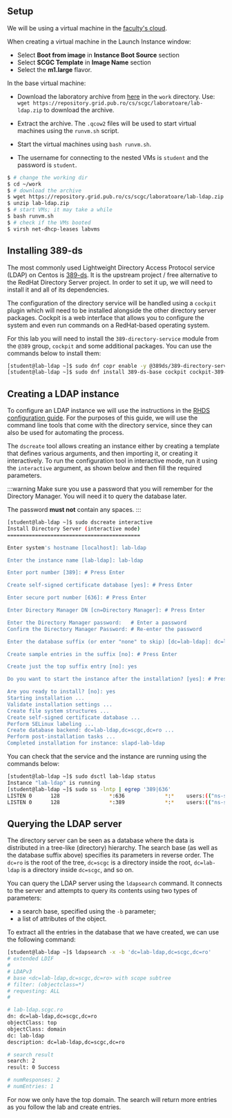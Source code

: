 ## Setup

We will be using a virtual machine in the [faculty's cloud](http://cloud.grid.pub.ro/).

When creating a virtual machine in the Launch Instance window:
  * Select **Boot from image** in **Instance Boot Source** section
  * Select **SCGC Template** in **Image Name** section
  * Select the **m1.large** flavor.

In the base virtual machine:
  * Download the laboratory archive from [here](https://repository.grid.pub.ro/cs/scgc/laboratoare/lab-ldap.zip) in the `work` directory.
Use: `wget https://repository.grid.pub.ro/cs/scgc/laboratoare/lab-ldap.zip` to download the archive.

  * Extract the archive.
The `.qcow2` files will be used to start virtual machines using the `runvm.sh` script.
  * Start the virtual machines using `bash runvm.sh`.
  * The username for connecting to the nested VMs is `student` and the password is `student`.

```bash
$ # change the working dir
$ cd ~/work
$ # download the archive
$ wget https://repository.grid.pub.ro/cs/scgc/laboratoare/lab-ldap.zip
$ unzip lab-ldap.zip
$ # start VMs; it may take a while
$ bash runvm.sh
$ # check if the VMs booted
$ virsh net-dhcp-leases labvms
```


## Installing 389-ds

The most commonly used Lightweight Directory Access Protocol service (LDAP) on
Centos is [389-ds][]. It is the upstream project / free alternative to
the RedHat Directory Server project. In order to set it up, we will need to
install it and all of its dependencies.

The configuration of the directory service will be handled using a `cockpit`
plugin which will need to be installed alongside the other directory server
packages. Cockpit is a web interface that allows you to configure the system
and even run commands on a RedHat-based operating system.

For this lab you will need to install the `389-directory-service` module from
the `@389` group, `cockpit` and some additional packages. You can use the
commands below to install them:

```bash
[student@lab-ldap ~]$ sudo dnf copr enable -y @389ds/389-directory-server
[student@lab-ldap ~]$ sudo dnf install 389-ds-base cockpit cockpit-389-ds
```


## Creating a LDAP instance

To configure an LDAP instance we will use the instructions in the
[RHDS configuration guide][]. For the purposes of this guide, we will use the
command line tools that come with the directory service, since they can also be
used for automating the process.

The `dscreate` tool allows creating an instance either by creating a template
that defines various arguments, and then importing it, or creating it
interactively. To run the configuration tool in interactive mode, run it using
the `interactive` argument, as shown below and then fill the required
parameters.

:::warning
Make sure you use a password that you will remember for the Directory Manager.
You will need it to query the database later.

The password **must not** contain any spaces.
:::

```bash
[student@lab-ldap ~]$ sudo dscreate interactive
Install Directory Server (interactive mode)
===========================================

Enter system's hostname [localhost]: lab-ldap

Enter the instance name [lab-ldap]: lab-ldap

Enter port number [389]: # Press Enter

Create self-signed certificate database [yes]: # Press Enter

Enter secure port number [636]: # Press Enter

Enter Directory Manager DN [cn=Directory Manager]: # Press Enter

Enter the Directory Manager password:   # Enter a password
Confirm the Directory Manager Password: # Re-enter the password

Enter the database suffix (or enter "none" to skip) [dc=lab-ldap]: dc=lab-ldap,dc=scgc,dc=ro

Create sample entries in the suffix [no]: # Press Enter

Create just the top suffix entry [no]: yes

Do you want to start the instance after the installation? [yes]: # Press Enter

Are you ready to install? [no]: yes
Starting installation ...
Validate installation settings ...
Create file system structures ...
Create self-signed certificate database ...
Perform SELinux labeling ...
Create database backend: dc=lab-ldap,dc=scgc,dc=ro ...
Perform post-installation tasks ...
Completed installation for instance: slapd-lab-ldap
```

You can check that the service and the instance are running using the commands
below:

```bash
[student@lab-ldap ~]$ sudo dsctl lab-ldap status
Instance "lab-ldap" is running
[student@lab-ldap ~]$ sudo ss -lntp | egrep '389|636'
LISTEN 0      128                *:636             *:*    users:(("ns-slapd",pid=1214,fd=9))
LISTEN 0      128                *:389             *:*    users:(("ns-slapd",pid=1214,fd=8))
```


## Querying the LDAP server

The directory server can be seen as a database where the data is distributed
in a tree-like (directory) hierarchy. The search base (as well as the database
suffix above) specifies its parameters in reverse order. The `dc=ro` is the
root of the tree, `dc=scgc` is a directory inside the root, `dc=lab-ldap` is a
directory inside `dc=scgc`, and so on.

You can query the LDAP server using the `ldapsearch` command. It connects to
the server and attempts to query its contents using two types of parameters:
 * a search base, specified using the `-b` parameter;
 * a list of attributes of the object.

To extract all the entries in the database that we have created, we can use the
following command:

```bash
[student@lab-ldap ~]$ ldapsearch -x -b 'dc=lab-ldap,dc=scgc,dc=ro'
# extended LDIF
#
# LDAPv3
# base <dc=lab-ldap,dc=scgc,dc=ro> with scope subtree
# filter: (objectclass=*)
# requesting: ALL
#

# lab-ldap.scgc.ro
dn: dc=lab-ldap,dc=scgc,dc=ro
objectClass: top
objectClass: domain
dc: lab-ldap
description: dc=lab-ldap,dc=scgc,dc=ro

# search result
search: 2
result: 0 Success

# numResponses: 2
# numEntries: 1
```

For now we only have the top domain. The search will return more entries as you
follow the lab and create entries.


[389-ds]: https://www.port389.org/index.html
[RHDS configuration guide]: https://access.redhat.com/documentation/en-us/red_hat_directory_server/11/html/installation_guide/assembly_setting-up-a-new-directory-server-instance_installation-guide#proc_creating-an-instance-using-the-interactive-installer_assembly_setting-up-a-new-instance-on-the-command-line-using-the-interactive-installer

